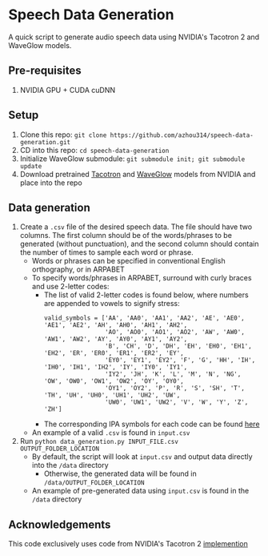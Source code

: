 # Speech Data Generation

A quick script to generate audio speech data using NVIDIA's Tacotron 2 and
WaveGlow models.


## Pre-requisites
1. NVIDIA GPU + CUDA cuDNN

## Setup
1. Clone this repo: `git clone https://github.com/azhou314/speech-data-generation.git`
2. CD into this repo: `cd speech-data-generation`
3. Initialize WaveGlow submodule: `git submodule init; git submodule update`
4. Download pretrained [Tacotron](https://drive.google.com/file/d/1c5ZTuT7J08wLUoVZ2KkUs_VdZuJ86ZqA/view) and [WaveGlow](https://drive.google.com/file/d/1rpK8CzAAirq9sWZhe9nlfvxMF1dRgFbF/view) models from NVIDIA and place into the repo

## Data generation
1. Create a `.csv` file of the desired speech data. The file should have two columns. The first column should be of the words/phrases to be generated (without punctuation), and the second column should contain the number of times to sample each word or phrase.
    - Words or phrases can be specified in conventional English orthography, or in ARPABET
    - To specify words/phrases in ARPABET, surround with curly braces and use 2-letter codes:
        - The list of valid 2-letter codes is found below, where numbers are appended to vowels to signify stress:
            ```
            valid_symbols = ['AA', 'AA0', 'AA1', 'AA2', 'AE', 'AE0', 'AE1', 'AE2', 'AH', 'AH0', 'AH1', 'AH2',
                             'AO', 'AO0', 'AO1', 'AO2', 'AW', 'AW0', 'AW1', 'AW2', 'AY', 'AY0', 'AY1', 'AY2',
                             'B', 'CH', 'D', 'DH', 'EH', 'EH0', 'EH1', 'EH2', 'ER', 'ER0', 'ER1', 'ER2', 'EY',
                             'EY0', 'EY1', 'EY2', 'F', 'G', 'HH', 'IH', 'IH0', 'IH1', 'IH2', 'IY', 'IY0', 'IY1',
                             'IY2', 'JH', 'K', 'L', 'M', 'N', 'NG', 'OW', 'OW0', 'OW1', 'OW2', 'OY', 'OY0',
                             'OY1', 'OY2', 'P', 'R', 'S', 'SH', 'T', 'TH', 'UH', 'UH0', 'UH1', 'UH2', 'UW',
                             'UW0', 'UW1', 'UW2', 'V', 'W', 'Y', 'Z', 'ZH']
            ```
        - The corresponding IPA symbols for each code can be found [here](https://en.wikipedia.org/wiki/ARPABET)
    - An example of a valid `.csv` is found in `input.csv`
2. Run `python data_generation.py INPUT_FILE.csv OUTPUT_FOLDER_LOCATION`
    - By default, the script will look at `input.csv` and output data directly into the `/data` directory
        - Otherwise, the generated data will be found in `/data/OUTPUT_FOLDER_LOCATION`
    - An example of pre-generated data using `input.csv` is found in the `/data` directory

## Acknowledgements
This code exclusively uses code from NVIDIA's Tacotron 2 [implemention](https://github.com/NVIDIA/tacotron2) 
